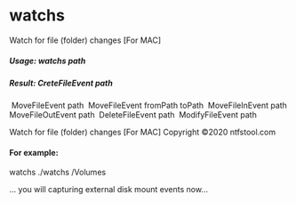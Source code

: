 # watchs
Watch for file (folder) changes [For MAC]

##### Usage:	watchs path

##### Result:	CreteFileEvent	path

​				MoveFileEvent	path
​				MoveFileEvent	fromPath	toPath
​				MoveFileInEvent	path
​				MoveFileOutEvent	path
​				DeleteFileEvent	path
​				ModifyFileEvent	path

Watch for file (folder) changes [For MAC]
Copyright ©2020 ntfstool.com

#### For example:

watchs ./watchs /Volumes

... you will capturing external disk mount events now...